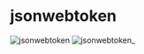# jsonwebtoken

![jsonwebtoken](https://user-images.githubusercontent.com/109900633/183261275-fe4af052-7f57-47dc-9c20-f5cf74aa0bb9.png)
![jsonwebtoken_](https://user-images.githubusercontent.com/109900633/183261315-39c725e6-90fc-40f0-8ed1-bfce7a76232b.png)

